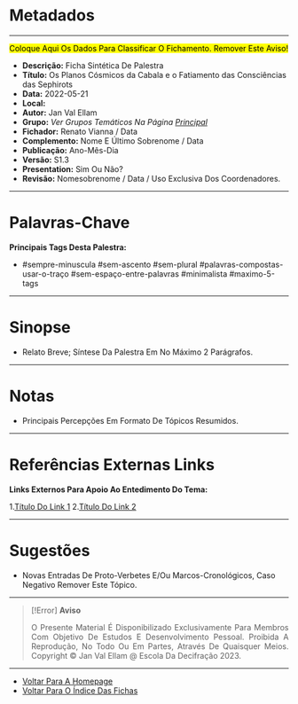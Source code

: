 # Metadados

---
<Mark>Coloque Aqui Os Dados Para Classificar O Fichamento. Remover Este Aviso!</Mark>

- **Descrição:** Ficha Sintética De Palestra
- **Título:** Os Planos Cósmicos da Cabala e o Fatiamento das Consciências das Sephirots
- **Data:** 2022-05-21
- **Local:** 
- **Autor:** Jan Val Ellam
- **Grupo:** _Ver Grupos Temáticos Na Página [Principal](/Home)_
- **Fichador:** Renato Vianna / Data
- **Complemento:** Nome E Último Sobrenome / Data
- **Publicação:** Ano-Mês-Dia
- **Versão:** S1.3
- **Presentation:**  Sim Ou Não?
- **Revisão:** Nomesobrenome / Data / Uso Exclusiva Dos Coordenadores.

---
# Palavras-Chave

**Principais Tags Desta Palestra:** 

- #sempre-minuscula #sem-ascento #sem-plural #palavras-compostas-usar-o-traço #sem-espaço-entre-palavras #minimalista #maximo-5-tags

---
# Sinopse

- Relato Breve; Síntese Da Palestra Em No Máximo 2 Parágrafos.

---
# Notas 

-   Principais Percepções Em Formato De Tópicos Resumidos.

---
# Referências Externas Links

**Links Externos Para Apoio Ao Entedimento Do Tema:**  

1.[Título Do Link 1](Https://Www.Link1.Com)
2.[Título Do Link 2](Https://Www.Link2.Com)

---
# Sugestões

- Novas Entradas De Proto-Verbetes E/Ou Marcos-Cronológicos, Caso Negativo Remover Este Tópico.

---
> [!Error] **Aviso**
> <P Align="Justify">O Presente Material É Disponibilizado Exclusivamente Para Membros Com Objetivo De Estudos E Desenvolvimento Pessoal. Proibida A Reprodução, No Todo Ou Em Partes, Através De Quaisquer Meios. Copyright © Jan Val Ellam @ Escola Da Decifração 2023. </P>

---

- [Voltar Para A Homepage](Homepage.Canvas)
- [Voltar Para O Índice Das Fichas](Índice%20Geral%20Das%20Fichas.Canvas)